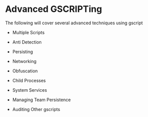 # Advanced GSCRIPTing

The following will cover several advanced techniques using gscript

- Multiple Scripts

- Anti Detection 

- Persisting

- Networking 

- Obfuscation

- Child Processes

- System Services 

- Managing Team Persistence

- Auditing Other gscripts